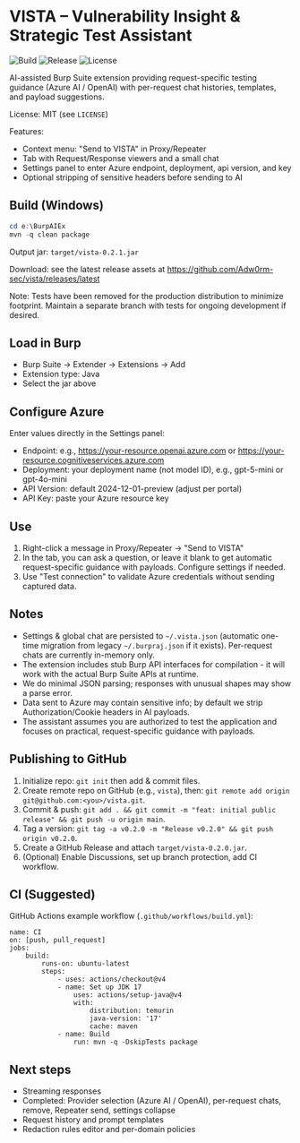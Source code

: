 # VISTA – Vulnerability Insight & Strategic Test Assistant

![Build](https://img.shields.io/github/actions/workflow/status/Adw0rm-sec/vista/build.yml?branch=main)
![Release](https://img.shields.io/github/v/release/Adw0rm-sec/vista)
![License](https://img.shields.io/github/license/Adw0rm-sec/vista)

AI-assisted Burp Suite extension providing request-specific testing guidance (Azure AI / OpenAI) with per-request chat histories, templates, and payload suggestions.

License: MIT (see `LICENSE`)

Features:
- Context menu: "Send to VISTA" in Proxy/Repeater
- Tab with Request/Response viewers and a small chat
- Settings panel to enter Azure endpoint, deployment, api version, and key
- Optional stripping of sensitive headers before sending to AI

## Build (Windows)

```powershell
cd e:\BurpAIEx
mvn -q clean package
```

Output jar: `target/vista-0.2.1.jar`

Download: see the latest release assets at https://github.com/Adw0rm-sec/vista/releases/latest

Note: Tests have been removed for the production distribution to minimize footprint. Maintain a separate branch with tests for ongoing development if desired.

## Load in Burp
- Burp Suite -> Extender -> Extensions -> Add
- Extension type: Java
- Select the jar above

## Configure Azure

Enter values directly in the Settings panel:
- Endpoint: e.g., https://your-resource.openai.azure.com or https://your-resource.cognitiveservices.azure.com
- Deployment: your deployment name (not model ID), e.g., gpt-5-mini or gpt-4o-mini
- API Version: default 2024-12-01-preview (adjust per portal)
- API Key: paste your Azure resource key

## Use
1. Right-click a message in Proxy/Repeater -> "Send to VISTA"
2. In the tab, you can ask a question, or leave it blank to get automatic request-specific guidance with payloads. Configure settings if needed.
3. Use "Test connection" to validate Azure credentials without sending captured data.

## Notes
- Settings & global chat are persisted to `~/.vista.json` (automatic one-time migration from legacy `~/.burpraj.json` if it exists). Per-request chats are currently in-memory only.
- The extension includes stub Burp API interfaces for compilation - it will work with the actual Burp Suite APIs at runtime.
- We do minimal JSON parsing; responses with unusual shapes may show a parse error.
- Data sent to Azure may contain sensitive info; by default we strip Authorization/Cookie headers in AI payloads.
 - The assistant assumes you are authorized to test the application and focuses on practical, request-specific guidance with payloads.

## Publishing to GitHub
1. Initialize repo: `git init` then add & commit files.
2. Create remote repo on GitHub (e.g., `vista`), then: `git remote add origin git@github.com:<you>/vista.git`.
3. Commit & push: `git add . && git commit -m "feat: initial public release" && git push -u origin main`.
4. Tag a version: `git tag -a v0.2.0 -m "Release v0.2.0" && git push origin v0.2.0`.
5. Create a GitHub Release and attach `target/vista-0.2.0.jar`.
6. (Optional) Enable Discussions, set up branch protection, add CI workflow.

## CI (Suggested)
GitHub Actions example workflow (`.github/workflows/build.yml`):
```
name: CI
on: [push, pull_request]
jobs:
	build:
		runs-on: ubuntu-latest
		steps:
			- uses: actions/checkout@v4
			- name: Set up JDK 17
				uses: actions/setup-java@v4
				with:
					distribution: temurin
					java-version: '17'
					cache: maven
			- name: Build
				run: mvn -q -DskipTests package
```


## Next steps
- Streaming responses
- Completed: Provider selection (Azure AI / OpenAI), per-request chats, remove, Repeater send, settings collapse
- Request history and prompt templates
- Redaction rules editor and per-domain policies
